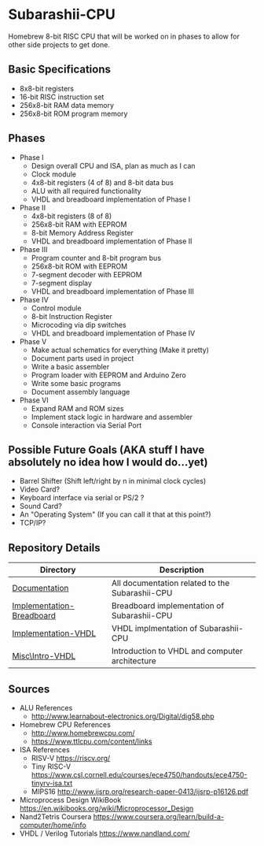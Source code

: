 # Subarashii-CPU


Homebrew 8-bit RISC CPU that will be worked on in phases to allow for other side projects to get done.


## Basic Specifications
* 8x8-bit registers
* 16-bit RISC instruction set
* 256x8-bit RAM data memory
* 256x8-bit ROM program memory


## Phases
* Phase I
  * Design overall CPU and ISA, plan as much as I can
  * Clock module
  * 4x8-bit registers (4 of 8) and 8-bit data bus
  * ALU with all required functionality
  * VHDL and breadboard implementation of Phase I
* Phase II
  * 4x8-bit registers (8 of 8)
  * 256x8-bit RAM with EEPROM
  * 8-bit Memory Address Register
  * VHDL and breadboard implementation of Phase II
* Phase III
  * Program counter and 8-bit program bus
  * 256x8-bit ROM with EEPROM
  * 7-segment decoder with EEPROM
  * 7-segment display
  * VHDL and breadboard implementation of Phase III
* Phase IV
  * Control module
  * 8-bit Instruction Register
  * Microcoding via dip switches
  * VHDL and breadboard implementation of Phase IV
* Phase V
  * Make actual schematics for everything (Make it pretty)
  * Document parts used in project
  * Write a basic assembler
  * Program loader with EEPROM and Arduino Zero
  * Write some basic programs
  * Document assembly language
* Phase VI
  * Expand RAM and ROM sizes
  * Implement stack logic in hardware and assembler
  * Console interaction via Serial Port


## Possible Future Goals (AKA stuff I have absolutely no idea how I would do...yet)
* Barrel Shifter (Shift left/right by n in minimal clock cycles)
* Video Card?
* Keyboard interface via serial or PS/2 ?
* Sound Card?
* An "Operating System" (If you can call it that at this point?)
* TCP/IP?


## Repository Details
| Directory            | Description                                               |
| -------------------- | --------------------------------------------------------- |
| [Documentation](https://github.com/barrettotte/Subarashii-CPU/tree/master/Documentation) | All documentation related to the Subarashii-CPU |
| [Implementation-Breadboard](https://github.com/barrettotte/Subarashii-CPU/tree/master/Implmentation-Breadboard) | Breadboard implementation of Subarashii-CPU | 
| [Implementation-VHDL](https://github.com/barrettotte/Subarashii-CPU/tree/master/Implementation-VHDL) | VHDL implmentation of Subarashii-CPU |
| [Misc\Intro-VHDL](https://github.com/barrettotte/Subarashii-CPU/tree/master/Misc/Intro-VHDL) | Introduction to VHDL and computer architecture || [Testbenches](https://github.com/barrettotte/Subarashii-CPU/tree/master/Testbenches) | VHDL testbenches |


## Sources
* ALU References
  * http://www.learnabout-electronics.org/Digital/dig58.php
* Homebrew CPU References
  * http://www.homebrewcpu.com/
  * https://www.ttlcpu.com/content/links
* ISA References
  * RISV-V https://riscv.org/
  * Tiny RISC-V https://www.csl.cornell.edu/courses/ece4750/handouts/ece4750-tinyrv-isa.txt
  * MIPS16 http://www.ijsrp.org/research-paper-0413/ijsrp-p16126.pdf
* Microprocess Design WikiBook https://en.wikibooks.org/wiki/Microprocessor_Design
* Nand2Tetris Coursera https://www.coursera.org/learn/build-a-computer/home/info
* VHDL / Verilog Tutorials https://www.nandland.com/